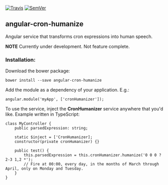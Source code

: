 [![Travis](https://img.shields.io/travis/StrongeLeeroy/cron-humanize.svg?style=flat-square)](https://travis-ci.org/StrongeLeeroy/cron-humanize)
[![SemVer](http://img.shields.io/:semver-1.0.4-brightgreen.svg?style=flat-square)](http://semver.org)

## angular-cron-humanize

Angular service that transforms cron expressions into human speech.

**NOTE**
Currently under development. Not feature complete.

### Installation:

Download the bower package:

    bower install --save angular-cron-humanize

Add the module as a dependency of your application. E.g.:

    angular.module('myApp', ['cronHumanizer']);
    
To use the service, inject the **CronHumanizer** service anywhere that you'd like. Example written in TypeScript:

    class MyController {
        public parsedExpression: string;
        
        static $inject = ['CronHumanizer];
        constructor(private cronHumanizer) {}
        
        public test() {
            this.parsedExpression = this.cronHumanizer.humanize('0 0 0 ? 2-3 1,2 *');
            // Fire at 00:00, every day, in the months of March through April, only on Monday and Tuesday.
        }
    }